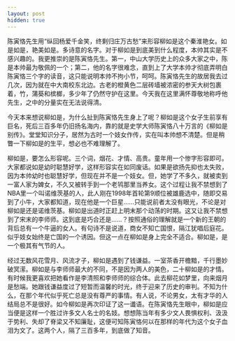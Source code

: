 ```yaml
---
layout: post
hidden: true
---
```

陈寅恪先生用“纵回杨爱千金笑，终剩归庄万古愁”来形容柳如是这个秦淮艳女。如是如是，艳美如是。多诗意的名字。对于柳如是到底美到什么程度，本帅其实是不感兴趣的。我更推崇的是陈寅恪先生。第一，中山大学历史上的众多大家之中，陈是本帅最为敬佩的一个；第二，他的名字很难念，直到上了大学本帅才彻底弄明白陈寅恪三个字的读音，这只能说明本帅不拘小节，呵呵。陈寅恪先生的故居我去过几次，因为就在中大南校东北边。古老的橙黄色二层砖墙被浓密的参天大树包裹着，竹，蒲葵和槟榔，多少年了仍然守护在这里。今天我在这里满怀尊敬地称呼他先生，之中的分量实在无法说得清。
  
今天本来想说柳如是，为什么扯到陈寅恪先生身上了呢？柳如是这个女子生前享有巨名，死后三百多年仍旧扬名海内，靠的就是史学大师陈寅恪八十万言的《柳如是别传》。堂堂知识分子，居然为古时一个妓女作传，实在叫本帅想不清楚。但是稍瞥一下柳如是的生平，想必也不难理解了。
  
柳如是，要怎么形容呢。三个词，烟花、才情、高贵。童年用一个惨字形容即可。大家都说如是幼时聪慧好学，这样形容实在如同废话。如果是欲扬先抑也太失败，因为本帅幼时也聪慧好学，但现在并不是一个妓女。但，她学了不多久，就被卖到一富人家为婢女，不久又被转手到一个老鸨那里当养女。这个过程让我不禁想到了NBA里一个叫诺维茨基的人，此人刚在1998年首轮第9顺位被雄鹿选中，随即交易到了小牛，大家都知道，现在他是一个巨星……只能说前者太没有眼光，不论是对柳如是还是诺维茨基。柳如是出道时正赶上明末那个动荡的时期。这又让我不禁想到了宋末的李师师。这到底是巧合还是……？按照通俗的理解就是一个新的王朝的背后总有一个牛逼的女人。有句诗不是说道，商女不知亡国恨，隔江犹唱后庭花。似乎妓女始终是亡国的一个诱因。但这一点在柳如是身上完全不适合。柳如是，是一个极其有气节的人。
  
经过无数风花雪月、风流才子，柳如是遇到了钱谦益。一室茶香开檐黯，千行墨妙破冥潆。柳如是与李师师最大的不同，不是因为两人的美色，二十柳如是的才情。有时候我更喜欢把她看作是李清照和李师师的综合体。此去柳花如梦里，向来烟月是愁端。她跟钱谦益度过了短暂而温馨的时光，终于迎来了历史的审判。不知为什么，在那个年代似乎死亡总是没有尊严的事情。有人说，不论男女，太有才华的人结局总不是很好。如今柳如是再次印证了这一谶语。在陈寅恪先生眼中，柳如是应当便是这样一个胜过许多文人名士的名妓。想想陈当年有多少文人畏惧权利、汲汲于势利、失却了脊梁又不知廉耻，这便可知陈寅恪何以在那样的年代为这个女子血泪为文了。这两个人，隔了三百多年，到底做了知音。